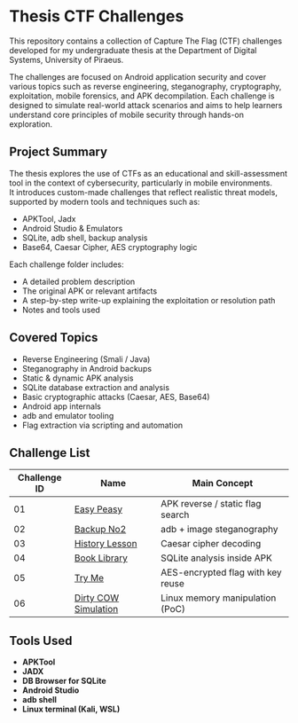 # Thesis CTF Challenges

This repository contains a collection of Capture The Flag (CTF) challenges developed for my undergraduate thesis at the Department of Digital Systems, University of Piraeus.

The challenges are focused on Android application security and cover various topics such as reverse engineering, steganography, cryptography, exploitation, mobile forensics, and APK decompilation. Each challenge is designed to simulate real-world attack scenarios and aims to help learners understand core principles of mobile security through hands-on exploration.

## Project Summary

The thesis explores the use of CTFs as an educational and skill-assessment tool in the context of cybersecurity, particularly in mobile environments.  
It introduces custom-made challenges that reflect realistic threat models, supported by modern tools and techniques such as:
- APKTool, Jadx
- Android Studio & Emulators
- SQLite, adb shell, backup analysis
- Base64, Caesar Cipher, AES cryptography logic

Each challenge folder includes:
- A detailed problem description
- The original APK or relevant artifacts
- A step-by-step write-up explaining the exploitation or resolution path
- Notes and tools used

## Covered Topics

- Reverse Engineering (Smali / Java)
- Steganography in Android backups
- Static & dynamic APK analysis
- SQLite database extraction and analysis
- Basic cryptographic attacks (Caesar, AES, Base64)
- Android app internals
- adb and emulator tooling
- Flag extraction via scripting and automation

## Challenge List 

| Challenge ID | Name                  | Main Concept                      |
|--------------|-----------------------|-----------------------------------|
| 01           | [Easy Peasy](Challenge1EasyPeasy/README.md)            | APK reverse / static flag search  |
| 02           | [Backup No2](Challenge2_BackUpNo2/README.md)            | adb + image steganography         |
| 03           | [History Lesson](Challenge3_HistoryLesson/README.md)    | Caesar cipher decoding            |
| 04           | [Book Library](Challenge4_BookLibrary/README.md)        | SQLite analysis inside APK        |
| 05           | [Try Me](Challenge5_TryMe/README.md)                    | AES-encrypted flag with key reuse |
| 06           | [Dirty COW Simulation](Challenge6_DirtyCOWSimulation/README.md) | Linux memory manipulation (PoC)   |

## Tools Used

- **APKTool**
- **JADX**
- **DB Browser for SQLite**
- **Android Studio**
- **adb shell**
- **Linux terminal (Kali, WSL)**
